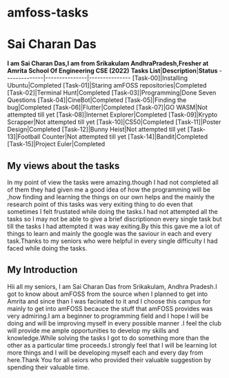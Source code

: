 # amfoss-tasks

# Sai Charan Das
**I am Sai Charan Das,I am from Srikakulam AndhraPradesh,Fresher at Amrita School Of Engineering CSE (2022)**
**Tasks List**|**Description**|**Status**
--------------|---------------|---------------
[Task-00]|Installing Ubuntu|Completed
[Task-01]|Staring amFOSS repositories|Completed
[Task-02]|Terminal Hunt|Completed
[Task-03]|Programming|Done Seven Questions
[Task-04]|CineBot|Completed
[Task-05]|Finding the bug|Completed
[Task-06]|Flutter|Completed
[Task-07]|GO WASM|Not attempted till yet
[Task-08]|Internet Explorer|Completed
[Task-09]|Krypto Scrapper|Not attempted till yet
[Task-10]|CS50|Completed
[Task-11]|Poster Design|Completed
[Task-12]|Bunny Heist|Not attempted till yet
[Task-13]|Football Counter|Not attempted till yet
[Task-14]|Bandit|Completed
[Task-15]|Project Euler|Completed
## My views about the tasks
In my point of view the tasks were amazing.though I had not completed all of them they had given me a good idea of how the programming will be ,how finding and learning the things on our own helps and the mainly the research point of this tasks was very exiting thing to do even that sometimes I felt frustated while doing the tasks.I had not attempted all the tasks so I may not be able to give a brief discriptionon every single task but till the tasks I had attempted it was way exiting.By this this gave me a lot of things to learn and mainly the google was the saviour in each and every task.Thanks to my seniors who were helpful in every single difficulty I had faced while doing the tasks.
## My Introduction
Hii all my seniors, I am Sai Charan Das from Srikakulam, Andhra Pradesh.I got to know about amFOSS from the source when I planned to get into Amrita and since than I was facinated to it and I choose this campus for mainly to get into amFOSS becauce the stuff that amFOSS provides was very admiring.I am a beginner to programming field and I hope I will be doing and will be improving myself in every possible manner .I feel the club will provide me ample opportunities to develop my skills and knowledge.While solving the tasks I got to do something more than the other as a particular time proceeds.I  strongly feel that I will be learning lot more things and I will be developing myself each and every day from here.Thank You for all seiors who provided their valuable suggestion by spending their valuable time.
